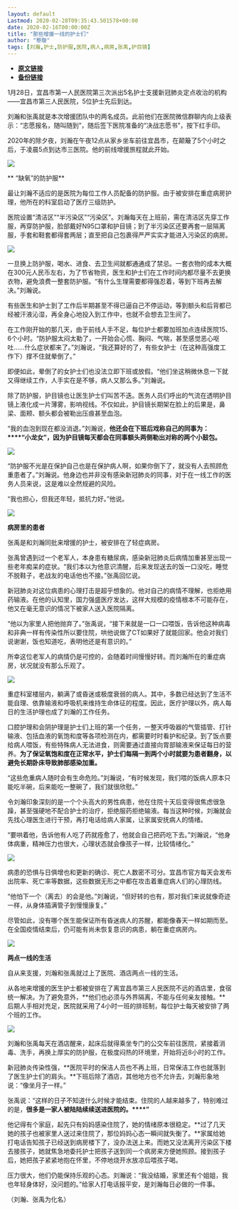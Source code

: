 ```yaml
---
layout: default
Lastmod: 2020-02-28T09:35:43.501578+00:00
date: 2020-02-16T00:00:00Z
title: "那些增援一线的护士们"
author: "黎璇"
tags: [刘瀚,护士,防护服,医院,病人,病房,张禹,护目镜]
---
```


* [**原文链接**](http://mp.weixin.qq.com/s?__biz=MjM5NjQzMzcxNA==&mid=2652010519&idx=2&sn=9b45154c602837afa1edc1c844c6ad56&chksm=bd0f824a8a780b5c94aba8a2c41ff5ed29c5e85a649fd55361802082d18b6ea5fe1457ba4f95#rd)
* [**备份链接**](http://archive.is/VcVjC)


1月28日，宜昌市第一人民医院第三次派出5名护士支援新冠肺炎定点收治的机构——宜昌市第三人民医院，5位护士先后到达。

刘瀚和张禹就是本次增援团队中的两名成员。此前他们在医院微信群聊内向上级表示：“志愿报名，随叫随到”，随后签下医院准备的“决战志愿书”，按下红手印。

2020年的除夕夜，刘瀚在午夜12点从家乡坐车前往宜昌市，在颠簸了5个小时之后，于凌晨5点到达市三医院。他的前线增援旅程就此开始。

![](/images/post/8d96b4b76b782881a4e9a020692238ec.jpg)

** “缺氧”的防护服**

最让刘瀚不适应的是医院为每位工作人员配备的防护服。由于被安排在重症病房护理，他所在的科室启动了医疗三级防护。

医院设置“清洁区”“半污染区”“污染区”。刘瀚每天在上班前，需在清洁区先穿工作服，再穿防护服，脸部戴好N95口罩和护目镜；到了半污染区还要再套一层隔离服，手套和鞋套都得套两层；直至把自己包裹得严严实实才能进入污染区的病房。

![](/images/post/42104f20fd13a44da4de3bdcfe49580a.jpg)

  

一旦换上防护服，喝水、进食、去卫生间就都通通成了禁忌。一套衣物的成本大概在300元人民币左右，为了节省物资，医生和护士们在工作时间内都尽量不去更换衣物，避免浪费一整套防护服。“有什么生理需要都得强忍着，等到下班再去解决。”刘瀚说。

有些医生和护士到了工作后半期甚至不得已逼自己不停运动，等到额头和后背都已经被汗液沁湿，再全身心地投入到工作中，也就不会想去卫生间了。

在工作刚开始的那几天，由于前线人手不足，每位护士都要加班加点连续医院15、6个小时。“防护服太闷太勒了，一开始会心慌、胸闷、气喘，甚至感觉恶心呕吐……什么症状都来了。”刘瀚说，“我还算好的了，有些女护士（在这种高强度工作下）撑不住就晕倒了。”

即便如此，晕倒了的女护士们也没法立即下班或放假。“他们坐这稍微休息一下就又得继续工作，人手实在是不够，病人又那么多。”刘瀚说。

除了防护服，护目镜也让医生护士们叫苦不迭。医务人员们呼出的气流在透明护目镜上液化成一片薄雾，影响视线。不仅如此，护目镜长期架在脸上的后果是，鼻梁、面颊、额头都会被勒出压痕甚至血泡。

“我的血泡到现在都没消退。”刘瀚说，**他还会在下班后戏称自己的同事为：****“小龙女”，因为护目镜每天都会在同事额头两侧勒出对称的两个小鼓包。**  

![](/images/post/2250bedc9ea1fa82f1a62a4d2c315952.jpg)

  

“防护服不光是在保护自己也是在保护病人啊，如果你倒下了，就没有人去照顾危重患者了。”刘瀚说。他身边也并非没有感染新冠肺炎的同事，对于在一线工作的医务人员来说，这是难以全然规避的风险。

“我也担心，但我还年轻，抵抗力好。”他说。

![](/images/post/27c9c110b6296399a3c068d40952ce5e.jpg)

**病房里的患者**

张禹是和刘瀚同批来增援的护士，被安排在了轻症病房。

张禹曾遇到过一个老军人，本身患有糖尿病，感染新冠肺炎后病情加重甚至出现一些老年痴呆的症状。“我们本以为他意识清醒，后来发现送去的饭一口没吃，睡觉不脱鞋子，老战友的电话他也不接。”张禹回忆说。

新冠肺炎对这位病患的心理打击是超乎想象的。他对自己的病情不理解，也拒绝用药输液。在他的认知里，国力强盛医疗发达，这样大规模的疫情根本不可能存在，他又在毫无意识的情况下被家人送入医院隔离。

“他以为家里人把他抛弃了。”张禹说，“接下来就是一口一口喂饭，告诉他这种病毒和非典一样有传染性所以要住院，哄他说做了CT如果好了就能回家。他会对我们说谢谢，饭也知道吃，表明他还是有意识的。”

所幸这位老军人的病情仍是可控的，会随着时间慢慢好转。而刘瀚所在的重症病房，状况就没有那么乐观了。

![](/images/post/b965b29498887a54fe83aa2fbfe12213.jpg)

  

重症科室楼层内，躺满了或昏迷或极度衰弱的病人。其中，多数已经达到了生活不能自理、依靠输液和呼吸机来维持生命体征的程度。因此，医疗护理以外，病人每日的生活护理也成了刘瀚的工作任务。

口腔护理和会阴护理是护士们上班的第一个任务，一整天呼吸器的气管插管、打针输液、包括血液的氧饱和度等各项检测在内，都需要时时看护和纪录。到了饭点要给病人喂饭，有些特殊病人无法进食，则需要通过直接向胃部输液来保证每日的营养。**为了保证氧饱和度在正常水平，护士们每隔一到两个小时就要为患者翻身，以避免长期卧床导致肺部感染加重。**

“这些危重病人随时会有生命危险。”刘瀚说，“有时候发现，我们喂的饭病人原本只能吃半碗，后来能吃一整碗了，我们就很欣慰。”

令刘瀚印象深刻的是一个个头高大的男性病患，他在住院十天后变得很焦虑很急躁，甚至强硬地不配合护士的治疗，拒绝服药拒绝输液。每当这种时候，刘瀚就会先找心理医生进行干预，再打电话给病人家属，让家属安抚病人的情绪。

“要哄着他，告诉他有人吃了药就痊愈了，他就会自己把药吃下去。”刘瀚说，“他身体病重，精神压力也很大，心理状态就会像孩子一样，比较情绪化。”

  

![](/images/post/14e5fdf3cfc5d40969fb5220da0ddb27.jpg)

  

病患的恐惧与日俱增也和更新的确诊、死亡人数密不可分。宜昌市官方每天会发布出院率、死亡率等数据，这些数据无形之中都在攻击着重症病人们的心理防线。

“他怕下一个（离去）的会是他。”刘瀚说，“但好转的也有，那对我们来说就像奇迹一样，从身体插满管子到慢慢康复。”

尽管如此，没有哪个医生能保证所有昏迷病人的苏醒，都能像春天一样如期而至。在全国疫情结束后，仍可能有尚未恢复意识的病患，躺在重症病房内。

![](/images/post/8210a7dda0528a967a0f6183edef5c69.jpg)

**两点一线的生活**

自从来支援，刘瀚和张禹就过上了医院、酒店两点一线的生活。

从各地来增援的医生护士都被安排在了离宜昌市第三人民医院不远的酒店里，食宿统一解决。为了避免意外，**他们也必须与外界隔离，不能与任何亲友接触。**后期人手相对充足，医院就采用了4小时一班的排班制，每位护士每天被安排了两个班的工作。

![](/images/post/7a0299750ff97dd8150a82d10d64d730.jpg)

  

刘瀚和张禹每天在酒店醒来，起床后就得乘坐专门的公交车前往医院，紧接着消毒、洗手，再换上厚实的防护服，在极度闷热的环境里，开始将近8小时的工作。

新冠肺炎传染性强，**医院平时的保洁人员也不再上班，日常保洁工作也就落到了医生护士们的肩头。**下班后除了酒店，其他地方也不允许去，刘瀚形象地说：“像坐月子一样。”

张禹说：“这样的日子不知道什么时候才能结束。住院的人越来越多了，特别难过的是，**很多是一家人被陆陆续续送进医院的。****”**

他记得有个家庭，起先只有妈妈感染住院了，她的情绪原本很稳定。**过了几天她的孩子也被家里人送过来住院了，那位妈妈心态一瞬间就失衡了。**家属给她打电话告知孩子已经送到病房楼下了，没办法送上来。而她又没法离开污染区下楼去接孩子，她就焦急地委托护士把孩子送到同一个病房来方便她照顾。接到孩子后，她把孩子紧紧地抱在怀里，不停地烧开水放凉后喂孩子喝。

压力很大，他们仍能保持乐观的心态。刘瀚说：“我没结婚，家里还有个姐姐，我也年轻身体好，没问题的。”给家人打电话报平安，是刘瀚每日必做的一件事。

（刘瀚、张禹为化名）

